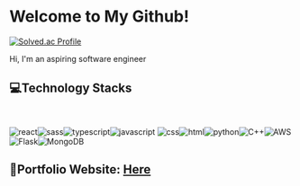 # Welcome to My Github!
[![Solved.ac Profile](http://mazassumnida.wtf/api/v2/generate_badge?boj=jjpark57)](https://solved.ac/jjpark57/)

Hi, I'm an aspiring software engineer
<br>
 
## 💻Technology Stacks

<br>
  
![react](https://img.shields.io/badge/React-20232A?style=for-the-badge&logo=react&logoColor=61DAFB)![sass](https://img.shields.io/badge/Sass-CC6699?style=for-the-badge&logo=sass&logoColor=white)![typescript](https://img.shields.io/badge/TypeScript-007ACC?style=for-the-badge&logo=typescript&logoColor=white)![javascript](https://img.shields.io/badge/JavaScript-323330?style=for-the-badge&logo=javascript&logoColor=F7DF1E) ![css](https://img.shields.io/badge/CSS3-1572B6?style=for-the-badge&logo=css3&logoColor=white)![html](https://img.shields.io/badge/HTML5-E34F26?style=for-the-badge&logo=html5&logoColor=white)![python](https://img.shields.io/badge/Python-FFD43B?style=for-the-badge&logo=python&logoColor=blue)![C++](https://img.shields.io/badge/c++-%2300599C.svg?style=for-the-badge&logo=c%2B%2B&logoColor=white)![AWS](https://img.shields.io/badge/AWS-%23FF9900.svg?style=for-the-badge&logo=amazon-aws&logoColor=white)![Flask](https://img.shields.io/badge/flask-%23000.svg?style=for-the-badge&logo=flask&logoColor=white)![MongoDB](https://img.shields.io/badge/MongoDB-%234ea94b.svg?style=for-the-badge&logo=mongodb&logoColor=white)

## 📝Portfolio Website: <a href="https://jsp-portfolio.netlify.app/">Here</a>
  
  

<!--
**jjpark51/jjpark51** is a ✨ _special_ ✨ repository because its `README.md` (this file) appears on your GitHub profile.

Here are some ideas to get you started:

- 🔭 I’m currently working on ...
- 🌱 I’m currently learning ...
- 👯 I’m looking to collaborate on ...
- 🤔 I’m looking for help with ...
- 💬 Ask me about ...
- 📫 How to reach me: ...
- 😄 Pronouns: ...
- ⚡ Fun fact: ...
-->
